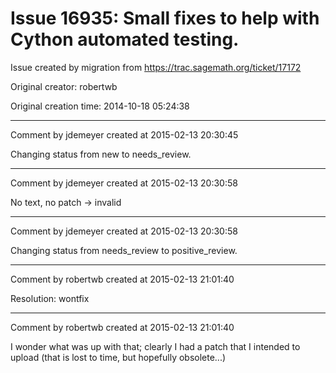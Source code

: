 # Issue 16935: Small fixes to help with Cython automated testing.

Issue created by migration from https://trac.sagemath.org/ticket/17172

Original creator: robertwb

Original creation time: 2014-10-18 05:24:38




---

Comment by jdemeyer created at 2015-02-13 20:30:45

Changing status from new to needs_review.


---

Comment by jdemeyer created at 2015-02-13 20:30:58

No text, no patch -> invalid


---

Comment by jdemeyer created at 2015-02-13 20:30:58

Changing status from needs_review to positive_review.


---

Comment by robertwb created at 2015-02-13 21:01:40

Resolution: wontfix


---

Comment by robertwb created at 2015-02-13 21:01:40

I wonder what was up with that; clearly I had a patch that I intended to upload (that is lost to time, but hopefully obsolete...)

